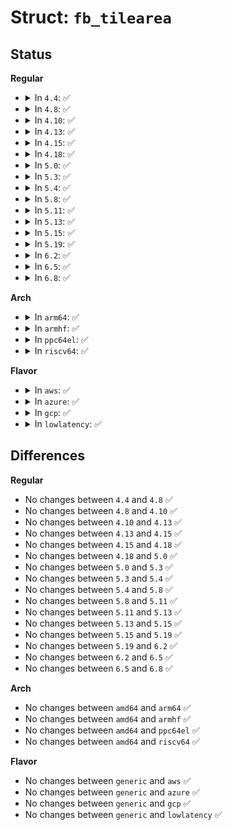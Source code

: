 # Struct: <code>fb_tilearea</code>

## Status
<b>Regular</b>
<ul>
<li>
<details>
<summary>In <code>4.4</code>: ✅</summary>

```c
struct fb_tilearea {
    __u32 sx;
    __u32 sy;
    __u32 dx;
    __u32 dy;
    __u32 width;
    __u32 height;
};
```
</details>
</li>
<li>
<details>
<summary>In <code>4.8</code>: ✅</summary>

```c
struct fb_tilearea {
    __u32 sx;
    __u32 sy;
    __u32 dx;
    __u32 dy;
    __u32 width;
    __u32 height;
};
```
</details>
</li>
<li>
<details>
<summary>In <code>4.10</code>: ✅</summary>

```c
struct fb_tilearea {
    __u32 sx;
    __u32 sy;
    __u32 dx;
    __u32 dy;
    __u32 width;
    __u32 height;
};
```
</details>
</li>
<li>
<details>
<summary>In <code>4.13</code>: ✅</summary>

```c
struct fb_tilearea {
    __u32 sx;
    __u32 sy;
    __u32 dx;
    __u32 dy;
    __u32 width;
    __u32 height;
};
```
</details>
</li>
<li>
<details>
<summary>In <code>4.15</code>: ✅</summary>

```c
struct fb_tilearea {
    __u32 sx;
    __u32 sy;
    __u32 dx;
    __u32 dy;
    __u32 width;
    __u32 height;
};
```
</details>
</li>
<li>
<details>
<summary>In <code>4.18</code>: ✅</summary>

```c
struct fb_tilearea {
    __u32 sx;
    __u32 sy;
    __u32 dx;
    __u32 dy;
    __u32 width;
    __u32 height;
};
```
</details>
</li>
<li>
<details>
<summary>In <code>5.0</code>: ✅</summary>

```c
struct fb_tilearea {
    __u32 sx;
    __u32 sy;
    __u32 dx;
    __u32 dy;
    __u32 width;
    __u32 height;
};
```
</details>
</li>
<li>
<details>
<summary>In <code>5.3</code>: ✅</summary>

```c
struct fb_tilearea {
    __u32 sx;
    __u32 sy;
    __u32 dx;
    __u32 dy;
    __u32 width;
    __u32 height;
};
```
</details>
</li>
<li>
<details>
<summary>In <code>5.4</code>: ✅</summary>

```c
struct fb_tilearea {
    __u32 sx;
    __u32 sy;
    __u32 dx;
    __u32 dy;
    __u32 width;
    __u32 height;
};
```
</details>
</li>
<li>
<details>
<summary>In <code>5.8</code>: ✅</summary>

```c
struct fb_tilearea {
    __u32 sx;
    __u32 sy;
    __u32 dx;
    __u32 dy;
    __u32 width;
    __u32 height;
};
```
</details>
</li>
<li>
<details>
<summary>In <code>5.11</code>: ✅</summary>

```c
struct fb_tilearea {
    __u32 sx;
    __u32 sy;
    __u32 dx;
    __u32 dy;
    __u32 width;
    __u32 height;
};
```
</details>
</li>
<li>
<details>
<summary>In <code>5.13</code>: ✅</summary>

```c
struct fb_tilearea {
    __u32 sx;
    __u32 sy;
    __u32 dx;
    __u32 dy;
    __u32 width;
    __u32 height;
};
```
</details>
</li>
<li>
<details>
<summary>In <code>5.15</code>: ✅</summary>

```c
struct fb_tilearea {
    __u32 sx;
    __u32 sy;
    __u32 dx;
    __u32 dy;
    __u32 width;
    __u32 height;
};
```
</details>
</li>
<li>
<details>
<summary>In <code>5.19</code>: ✅</summary>

```c
struct fb_tilearea {
    __u32 sx;
    __u32 sy;
    __u32 dx;
    __u32 dy;
    __u32 width;
    __u32 height;
};
```
</details>
</li>
<li>
<details>
<summary>In <code>6.2</code>: ✅</summary>

```c
struct fb_tilearea {
    __u32 sx;
    __u32 sy;
    __u32 dx;
    __u32 dy;
    __u32 width;
    __u32 height;
};
```
</details>
</li>
<li>
<details>
<summary>In <code>6.5</code>: ✅</summary>

```c
struct fb_tilearea {
    __u32 sx;
    __u32 sy;
    __u32 dx;
    __u32 dy;
    __u32 width;
    __u32 height;
};
```
</details>
</li>
<li>
<details>
<summary>In <code>6.8</code>: ✅</summary>

```c
struct fb_tilearea {
    __u32 sx;
    __u32 sy;
    __u32 dx;
    __u32 dy;
    __u32 width;
    __u32 height;
};
```
</details>
</li>
</ul>
<b>Arch</b>
<ul>
<li>
<details>
<summary>In <code>arm64</code>: ✅</summary>

```c
struct fb_tilearea {
    __u32 sx;
    __u32 sy;
    __u32 dx;
    __u32 dy;
    __u32 width;
    __u32 height;
};
```
</details>
</li>
<li>
<details>
<summary>In <code>armhf</code>: ✅</summary>

```c
struct fb_tilearea {
    __u32 sx;
    __u32 sy;
    __u32 dx;
    __u32 dy;
    __u32 width;
    __u32 height;
};
```
</details>
</li>
<li>
<details>
<summary>In <code>ppc64el</code>: ✅</summary>

```c
struct fb_tilearea {
    __u32 sx;
    __u32 sy;
    __u32 dx;
    __u32 dy;
    __u32 width;
    __u32 height;
};
```
</details>
</li>
<li>
<details>
<summary>In <code>riscv64</code>: ✅</summary>

```c
struct fb_tilearea {
    __u32 sx;
    __u32 sy;
    __u32 dx;
    __u32 dy;
    __u32 width;
    __u32 height;
};
```
</details>
</li>
</ul>
<b>Flavor</b>
<ul>
<li>
<details>
<summary>In <code>aws</code>: ✅</summary>

```c
struct fb_tilearea {
    __u32 sx;
    __u32 sy;
    __u32 dx;
    __u32 dy;
    __u32 width;
    __u32 height;
};
```
</details>
</li>
<li>
<details>
<summary>In <code>azure</code>: ✅</summary>

```c
struct fb_tilearea {
    __u32 sx;
    __u32 sy;
    __u32 dx;
    __u32 dy;
    __u32 width;
    __u32 height;
};
```
</details>
</li>
<li>
<details>
<summary>In <code>gcp</code>: ✅</summary>

```c
struct fb_tilearea {
    __u32 sx;
    __u32 sy;
    __u32 dx;
    __u32 dy;
    __u32 width;
    __u32 height;
};
```
</details>
</li>
<li>
<details>
<summary>In <code>lowlatency</code>: ✅</summary>

```c
struct fb_tilearea {
    __u32 sx;
    __u32 sy;
    __u32 dx;
    __u32 dy;
    __u32 width;
    __u32 height;
};
```
</details>
</li>
</ul>

## Differences
<b>Regular</b>
<ul>
<li>
No changes between <code>4.4</code> and <code>4.8</code> ✅
</li>
<li>
No changes between <code>4.8</code> and <code>4.10</code> ✅
</li>
<li>
No changes between <code>4.10</code> and <code>4.13</code> ✅
</li>
<li>
No changes between <code>4.13</code> and <code>4.15</code> ✅
</li>
<li>
No changes between <code>4.15</code> and <code>4.18</code> ✅
</li>
<li>
No changes between <code>4.18</code> and <code>5.0</code> ✅
</li>
<li>
No changes between <code>5.0</code> and <code>5.3</code> ✅
</li>
<li>
No changes between <code>5.3</code> and <code>5.4</code> ✅
</li>
<li>
No changes between <code>5.4</code> and <code>5.8</code> ✅
</li>
<li>
No changes between <code>5.8</code> and <code>5.11</code> ✅
</li>
<li>
No changes between <code>5.11</code> and <code>5.13</code> ✅
</li>
<li>
No changes between <code>5.13</code> and <code>5.15</code> ✅
</li>
<li>
No changes between <code>5.15</code> and <code>5.19</code> ✅
</li>
<li>
No changes between <code>5.19</code> and <code>6.2</code> ✅
</li>
<li>
No changes between <code>6.2</code> and <code>6.5</code> ✅
</li>
<li>
No changes between <code>6.5</code> and <code>6.8</code> ✅
</li>
</ul>
<b>Arch</b>
<ul>
<li>
No changes between <code>amd64</code> and <code>arm64</code> ✅
</li>
<li>
No changes between <code>amd64</code> and <code>armhf</code> ✅
</li>
<li>
No changes between <code>amd64</code> and <code>ppc64el</code> ✅
</li>
<li>
No changes between <code>amd64</code> and <code>riscv64</code> ✅
</li>
</ul>
<b>Flavor</b>
<ul>
<li>
No changes between <code>generic</code> and <code>aws</code> ✅
</li>
<li>
No changes between <code>generic</code> and <code>azure</code> ✅
</li>
<li>
No changes between <code>generic</code> and <code>gcp</code> ✅
</li>
<li>
No changes between <code>generic</code> and <code>lowlatency</code> ✅
</li>
</ul>
